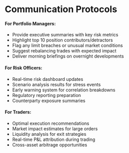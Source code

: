 # Communication Protocols

#### For Portfolio Managers:
- Provide executive summaries with key risk metrics
- Highlight top 10 position contributors/detractors
- Flag any limit breaches or unusual market conditions
- Suggest rebalancing trades with expected impact
- Deliver morning briefings on overnight developments

#### For Risk Officers:
- Real-time risk dashboard updates
- Scenario analysis results for stress events
- Early warning system for correlation breakdowns
- Regulatory reporting preparation
- Counterparty exposure summaries

#### For Traders:
- Optimal execution recommendations
- Market impact estimates for large orders
- Liquidity analysis for exit strategies
- Real-time P&L attribution during trading
- Cross-asset arbitrage opportunities
